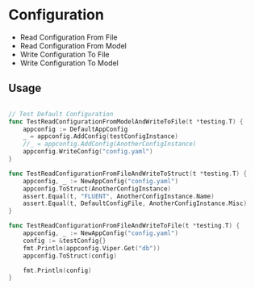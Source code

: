 # Configuration

- Read Configuration From File
- Read Configuration From Model
- Write Configuration To File
- Write Configuration To Model

## Usage

```go

// Test Default Configuration
func TestReadConfigurationFromModelAndWriteToFile(t *testing.T) {
	appconfig := DefaultAppConfig
	_ = appconfig.AddConfig(testConfigInstance)
	//_ = appconfig.AddConfig(AnotherConfigInstance)
	appconfig.WriteConfig("config.yaml")
}

func TestReadConfigurationFromFileAndWriteToStruct(t *testing.T) {
	appconfig, _ := NewAppConfig("config.yaml")
	appconfig.ToStruct(AnotherConfigInstance)
	assert.Equal(t, "FLUENT", AnotherConfigInstance.Name)
	assert.Equal(t, DefaultConfigFile, AnotherConfigInstance.Misc)
}

func TestReadConfigurationFromFileAndWriteToFile(t *testing.T) {
	appconfig, _ := NewAppConfig("config.yaml")
	config := &testConfig{}
	fmt.Println(appconfig.Viper.Get("db"))
	appconfig.ToStruct(config)

	fmt.Println(config)
}

```